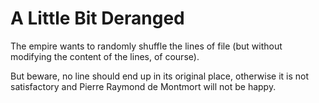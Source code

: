 # A Little Bit Deranged

The empire wants to randomly shuffle the lines of file (but without modifying the content of the lines, of course).

But beware, no line should end up in its original place, otherwise it is not satisfactory and Pierre Raymond de Montmort will not be happy.
